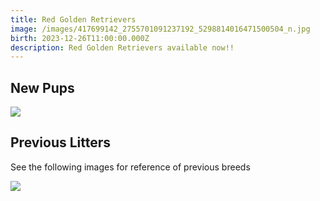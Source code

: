 ```yaml
---
title: Red Golden Retrievers
image: /images/417699142_2755701091237192_5298814016471500504_n.jpg
birth: 2023-12-26T11:00:00.000Z
description: Red Golden Retrievers available now!!
---
```


## New Pups

![](/images/418179892_282972218126912_2557820949473630210_n.jpg)

## Previous Litters

See the following images for reference of previous breeds

![](/images/312244476_2400452980121071_3031482424269999733_n.jpg)

